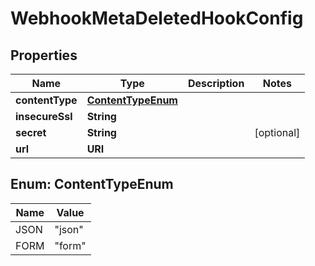 

# WebhookMetaDeletedHookConfig


## Properties

| Name | Type | Description | Notes |
|------------ | ------------- | ------------- | -------------|
|**contentType** | [**ContentTypeEnum**](#ContentTypeEnum) |  |  |
|**insecureSsl** | **String** |  |  |
|**secret** | **String** |  |  [optional] |
|**url** | **URI** |  |  |



## Enum: ContentTypeEnum

| Name | Value |
|---- | -----|
| JSON | &quot;json&quot; |
| FORM | &quot;form&quot; |



